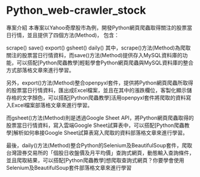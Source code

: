 # Python_web-crawler_stock
專案介紹
本專案以Yahoo奇摩股市為例，開發Python網頁爬蟲取得關注的股票當日行情，並且提供了四個方法(Method)， 包含：

scrape()
save()
export()
gsheet()
daily()
其中，scrape()方法(Method)為爬取關注的股票當日行情資料，而save()方法(Method)提供存入MySQL資料庫的功能，可以搭配[Python爬蟲教學]輕鬆學會Python網頁爬蟲與MySQL資料庫的整合方式部落格文章來進行學習。

另外，export()方法(Method)整合openpyxl套件，提供將Python網頁爬蟲所取得的股票當日行情資料，匯出成Excel檔案，並且在其中的漲跌欄位，客製化顯示儲存格的文字顏色，可以搭配[Python爬蟲教學]活用openpyxl套件將爬取的資料寫入Excel檔案部落格文章來進行學習。

而gsheet()方法(Method)則是透過Google Sheet API，將Python網頁爬蟲取得的股票當日行情資料，寫入雲端Google Sheet試算表中，可以搭配[Python爬蟲教學]解析如何串接Google Sheet試算表寫入爬取的資料部落格文章來進行學習。

最後，daily()方法(Method)整合Python的Selenium及BeautifulSoup套件，爬取台灣證券交易所的「個股日收盤價及月平均價」查詢式網頁，動態輸入查詢條件，並且爬取結果，可以搭配[Python爬蟲教學]想爬取查詢式網頁？你要學會使用Selenium及BeautifulSoup套件部落格文章來進行學習
